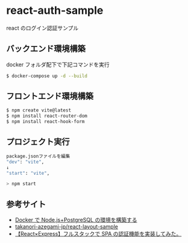 # react-auth-sample

react のログイン認証サンプル

## バックエンド環境構築

docker フォルダ配下で下記コマンドを実行

```bash
$ docker-compose up -d --build
```

## フロントエンド環境構築

```bash
$ npm create vite@latest
$ npm install react-router-dom
$ npm install react-hook-form
```

## プロジェクト実行

```bash
package.jsonファイルを編集
"dev": "vite",
↓
"start": "vite",
```

```bash
> npm start
```

## 参考サイト

- [Docker で Node.js+PostgreSQL の環境を構築する](https://qiita.com/basio/items/6e32d6badd2a002de72c)
- [takanori-azegami-jp/react-layout-sample](https://github.com/takanori-azegami-jp/react-layout-sample)
- [【React×Express】フルスタックで SPA の認証機能を実装してみた。](https://zenn.dev/masatotezuka/articles/9d9f9f9812f239)
